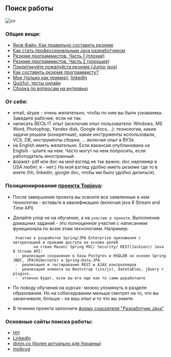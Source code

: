 ## Поиск работы

![cv](https://cloud.githubusercontent.com/assets/13649199/10877471/93ea86b8-8157-11e5-9bfa-95e3fba75c58.jpg)

### Общие вещи:
-  <a href="http://enjoy-job.ru/trudoustroistvo/kak-pravilno-sostavit-rezume/">Яков Файн: Как правильно составить резюме</a>
-  <a href="https://www.youtube.com/watch?v=ft0Nj8Cm9kk">Как стать профессиональным Java разработчиком</a>
-  <a href="http://habrahabr.ru/post/184332/">Резюме программистов. Часть 1 (плохие)</a>
-  <a href="http://habrahabr.ru/post/184372/">Резюме программистов. Часть 2 (хорошие)</a>
-  <a href="http://dou.ua/forums/topic/8806/">Покритикуйте пожалуйста резюме (Junior java)</a>
-  <a href="http://www.luxoft-personnel.ru/press/articles/resume/">Как составить резюме программисту?</a>
-  <a href="http://gkislin.ru/ru/cv.html">Мое (только как пример)</a>, <a href="https://www.linkedin.com/in/gkislin">linkedIn</a>
-  <a href="http://www.quizful.net/test">Quizful- тесты онлайн</a>
-  <a href="https://github.com/MaximAbramchuck/awesome-interviews#java">Сборка по вопросам на интервью</a>

### От себя:
-  email, skype - очень желательно, чтобы по ним вы были узнаваемы. Заведите рабочие, если не так.
-  написать ВЕСЬ IT опыт (исключая опыт пользователя: Windows, MS Word, Photophop, Yandex disk, Google docs, ..): технологии, какие задачи решали (конкретные), какие инструменты использовали, VCS, DB, инструменты сборки, ... включая опыт в ВУЗе.
-  на English иметь желательно. Если вакансия опублинована на Englsih - шлите на нем. Часто могут на нем попросить, если работодатель иностранный.
-  формат: pdf или doc на мой взгляд не так важно. doc нарпимер в USA любят, я - нет:) На мой взгляд удобно иметь резюме где то в инете (hh, linkedin, google doc, чтобы им было удобно делиться).

### Позиционирование <a href="https://github.com/JavaOPs/topjava/blob/master/description.md">проекта Topjava</a>:
-  После завершения проекта вы освоите все заявленные в нем технологии - вставьте в квалификацию (включая java 8 Stream and Time API)
-  Делайте упор не на обучение, а на `участие в проекте`. Выполнение домашних заданий - это полноценное участие с написанием функционала по всем этим технологиям. Например: 

        Участие в разработке Spring/JPA Enterprise приложения c авторизацией и правами доступа на основе ролей 
                на стеке Maven/ Spring MVC/ Security/ REST(Jackson)/ Java 8 Stream API:
        -  реализация сохранения в базы Postgres и HSQLDB на основе Spring JBDC, JPA(Hibernate) и Spring-Data-JPA
        -  реализация и тестирование REST и AJAX контроллеров
        -  реализация клиента на Bootstrap (css/js), datatables, jQuery + plugins.
        -  отлично будет, если вы его еще как то сами доработаете

- По поводу обучения на курсах- можно упомянуть в разделе образования. Но на собеседовании меньше смотрят на то, что вы заканчивали, больше - на ваш опыт и то что вы знаете.

- В течении проекта заполните <a href="http://goo.gl/forms/Oy5A7HNkWt">форму соискателя "Разработчик Java"</a>

### Основные сайты поиска работы:
- <a href="hh.ru">HH</a>
- <a href="https://www.linkedin.com/">LinkedIn</a>
- <a href="http://djinni.co/">djinni.co (более актуально для Украины)</a>
- <a href="https://moikrug.ru/">moikrug</a>
